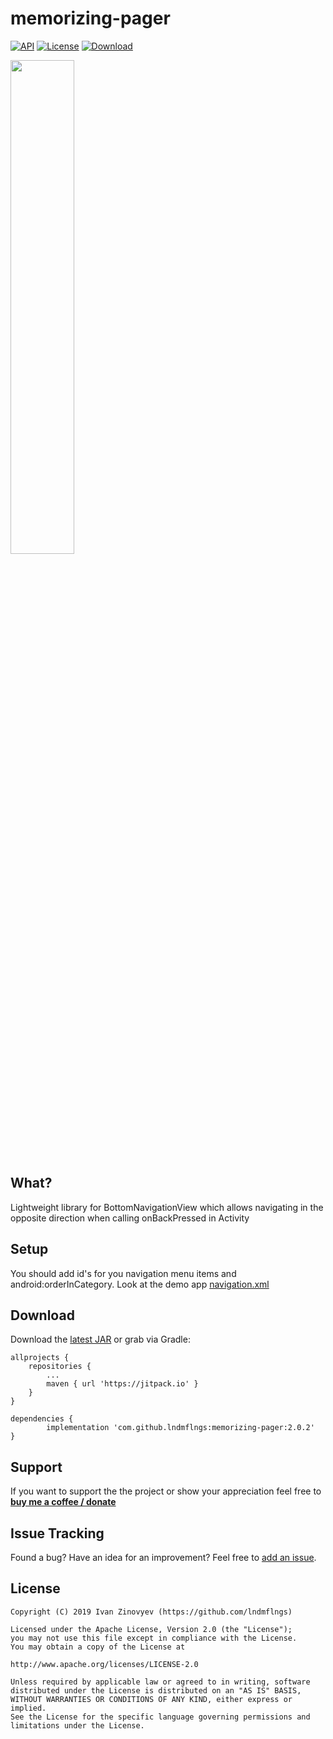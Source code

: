 # memorizing-pager

[![API](https://img.shields.io/badge/API-15%2B-brightgreen.svg?style=flat)](https://android-arsenal.com/api?level=15)
[![License](https://img.shields.io/badge/license-Apache%202-red.svg?style=flat)](https://www.apache.org/licenses/LICENSE-2.0)
[![Download](https://img.shields.io/badge/Download-v.2.0.2-blue.svg)][1]

<img src="https://github.com/lndmflngs/memorizing-pager/blob/master/screenshots/ezgif.com-crop.gif?raw=true" width="45%" />

## What?
Lightweight library for BottomNavigationView which allows navigating in the opposite direction when calling onBackPressed in Activity

## Setup
You should add id's for you navigation menu items and android:orderInCategory. Look at the demo app [navigation.xml](https://github.com/lndmflngs/memorizing-pager/blob/master/app/src/main/res/menu/navigation.xml)

## Download
Download the [latest JAR][1] or grab via Gradle:

```
allprojects {
	repositories {
		...
		maven { url 'https://jitpack.io' }
	}
}
```
```
dependencies {
    	implementation 'com.github.lndmflngs:memorizing-pager:2.0.2'
}
```
## Support
If you want to support the the project or show your appreciation feel free to **[buy me a coffee / donate](https://www.paypal.me/kekc1304/1)**

## Issue Tracking
Found a bug? Have an idea for an improvement? Feel free to [add an issue](../../issues).

## License

```
Copyright (C) 2019 Ivan Zinovyev (https://github.com/lndmflngs)

Licensed under the Apache License, Version 2.0 (the "License");
you may not use this file except in compliance with the License.
You may obtain a copy of the License at

http://www.apache.org/licenses/LICENSE-2.0

Unless required by applicable law or agreed to in writing, software
distributed under the License is distributed on an "AS IS" BASIS,
WITHOUT WARRANTIES OR CONDITIONS OF ANY KIND, either express or implied.
See the License for the specific language governing permissions and
limitations under the License.
```
[1]: https://github.com/lndmflngs/memorizing-pager/releases/latest
